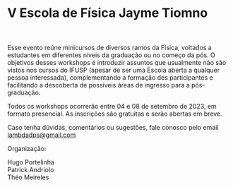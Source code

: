 # V Escola de Física Jayme Tiomno <br><br>

Esse evento reúne minicursos de diversos ramos da Física, voltados a estudantes em diferentes níveis da graduação ou no começo da pós. O objetivos desses workshops é introduzir assuntos que usualmente não são vistos nos cursos do IFUSP (apesar de ser uma Escola aberta a qualquer pessoa interessada), complementando a formação des participantes e facilitando a descoberta de possíveis áreas de ingresso para a pós-graduação.

Todos os workshops ocorrerão entre 04 e 08 de setembro de 2023, em formato presencial. As inscrições são gratuitas e serão abertas em breve.

Caso tenha dúvidas, comentários ou sugestões, fale conosco pelo email [lambdadps@gmail.com](mailto:lambdadps@gmail.com)

Organização:

Hugo Portelinha <br>
Patrick Andriolo <br>
Théo Meireles
